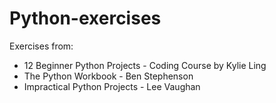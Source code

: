 # Python-exercises

Exercises from:
- 12 Beginner Python Projects - Coding Course by Kylie Ling
- The Python Workbook - Ben Stephenson
- Impractical Python Projects - Lee Vaughan
